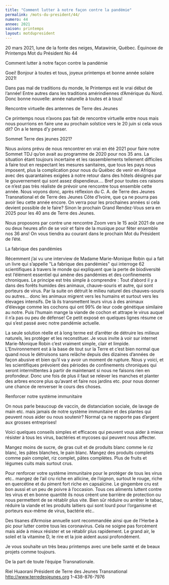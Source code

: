 ```yaml
---
title: "Comment lutter à notre façon contre la pandémie"
permalink: /mots-du-president/44/
numero: 44
annee: 2021
saison: printemps
layout: motdupresident
---
```

20 mars 2021, lune de la fonte des neiges, Matawinie, Québec.
Équinoxe de Printemps
Mot du Président No 44

Comment lutter à notre façon contre la pandémie

Goei! Bonjour à toutes et tous, joyeux printemps et bonne année solaire
2021!

Dans pas mal de traditions du monde, le Printemps est le vrai début de
l’année! Entre autres dans les traditions amérindiennes d’Amérique du
Nord. Donc bonne nouvelle: année naturelle à toutes et à tous!

Rencontre virtuelle des antennes de Terre des Jeunes

Ce printemps nous n’avons pas fait de rencontre virtuelle entre nous mais
nous pourrions en faire une au prochain solstice vers le 20 juin si cela vous
dit? On a le temps d’y penser.

Sommet Terre des jeunes 2021?

Nous avions prévu de nous rencontrer en vrai en été 2021 pour faire notre
Sommet TDJ qu’on avait au programme de 2020 pour nos 35 ans. La situation
étant toujours incertaine et les rassemblements tellement difficiles à
faire tout en respectant les mesures sanitaires, que tous les pays nous
imposent, plus la complication pour nous du Québec de venir en Afrique avec
des quarantaines exigées à notre retour dans des hôtels désignés par le
gouvernement qui sont assez dispendieux…. Bref pour toutes ces raisons ce
n’est pas très réaliste de prévoir une rencontre tous ensemble cette
année. Nous voyons donc, après réflexion du C. A. de Terre des Jeunes
Transnational et de Terre des Jeunes Côte d’Ivoire, que ça ne pourra pas
avoir lieu cette année encore. On verra pour les prochaines années si cela
devient possible de le faire? Sinon le prochain Grand Rendez-Vous sera en
2025 pour les 40 ans de Terre des Jeunes.

Nous proposons par contre une rencontre Zoom vers le 15 août 2021 de une ou
deux heures afin de se voir et faire de la musique pour fêter ensemble nos
36 ans! On vous tiendra au courant dans le prochain Mot du Président de
l’été.

La fabrique des pandémies

Récemment j’ai vu une interview de Madame Marie-Monique Robin qui a fait
un livre qui s’appelle "La fabrique des pandémies" qui interroge 62
scientifiques à travers le monde qui expliquent que la perte de
biodiversité est l’élément essentiel qui amène des pandémies et des
confinements chroniques. Le principe est très simple à comprendre : Tout
d’abord il y a dans des forêts humides des animaux, chauve-souris et
autre, qui sont porteurs de virus. Par la suite on détruit le milieu naturel
des chauves-souris ou autres… donc les animaux migrent vers les humains et
surtout vers les élevages intensifs. De là ils transmettent leurs virus à
des animaux d’élevage comme les cochons qui ont 99% de leur code
génétique similaire au notre. Puis l’humain mange la viande de cochon et
attrape le virus auquel il n’a pas ou peu de défense! Ce petit exposé en
quelques lignes résume ce qui s’est passé avec notre pandémie actuelle.

La seule solution réelle et à long terme est d’arrêter de détruire les
milieux naturels, les protéger et les reconstituer. Je vous invite à voir
sur internet Marie-Monique Robin c’est vraiment simple, clair et limpide.
L’Environnement est à la base de tout sur la Terre et c’est bien normal
que quand nous le détruisons sans relâche depuis des dizaines d’années
de façon abusive et bien qu’il va y avoir un moment de rupture. Nous y
voici, et les scientifiques prévoient des périodes de confinements
chroniques qui seront intermittentes à partir de maintenant si nous ne
faisons rien en profondeur. Donc une fois de plus il faut se relever les
manches et planter des arbres encore plus qu’avant et faire nos jardins
etc. pour nous donner une chance de renverser le cours des choses.

Renforcer notre système immunitaire

On nous parle beaucoup de vaccin, de distanciation sociale, de lavage de main
etc. mais jamais de notre système immunitaire et des plantes qui peuvent
nous aider ou nous soutenir? Normal ça ne rapporte pas d’argent aux
grosses entreprises!

Voici quelques conseils simples et efficaces qui peuvent vous aider à mieux
résister à tous les virus, bactéries et mycoses qui peuvent nous affecter.

Mangez moins de sucre, de gras cuit et de produits blanc comme le riz blanc,
les pâtes blanches, le pain blanc. Mangez des produits complets comme pain
complet, riz complet, pâtes complètes. Plus de fruits et légumes cuits
mais surtout crus.

Pour renforcer votre système immunitaire pour le protéger de tous les virus
etc.. mangez de l’ail cru riche en allicine, de l’oignon, surtout le
rouge, riche en quercétine et du piment fort riche en capsaïcine. Le
gingembre cru est bon aussi et un peu de poivre à l’occasion. Tous ces
aliments luttent contre les virus et en bonne quantité ils nous créent une
barrière de protection ou nous permettent de se rétablir plus vite. Bien
sûr réduire ou arrêter le tabac, réduire la viande et les produits
laitiers qui sont lourd pour l’organisme et porteurs eux-même de virus,
bactérie etc..

Des tisanes d’Armoise annuelle sont recommandée ainsi que de l’Herbe à
pic pour lutter contre tous les coronavirus. Cela ne soigne pas forcément
mais aide à mieux résister et se rétablir plus rapidement. Le grand air,
le soleil et la vitamine D, le rire et la joie aident aussi profondément.

Je vous souhaite un très beau printemps avec une belle santé et de beaux
projets comme toujours.

De la part de toute l’équipe Transnationale.

Riel Huaorani
Président de Terre des Jeunes Transnational
http://www.terredesjeunes.org
1-438-876-7976

